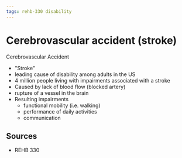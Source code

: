 ```yaml
---
tags: rehb-330 disability
---
```


# Cerebrovascular accident (stroke)

Cerebrovascular Accident

- "Stroke"
- leading cause of disability among adults in the US
- 4 million people living with impairments associated with a stroke
- Caused by lack of blood flow (blocked artery)
- rupture of a vessel in the brain
- Resulting impairments
  - functional mobility (i.e. walking)
  - performance of daily activities
  - communication

## Sources

- REHB 330
